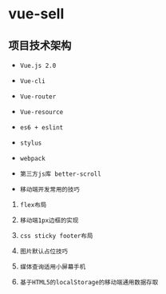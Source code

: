 # vue-sell

## 项目技术架构

* `Vue.js 2.0`

* `Vue-cli`

* `Vue-router`

* `Vue-resource`

* `es6 + eslint`

* `stylus`

* `webpack`

* `第三方js库 better-scroll`

* `移动端开发常用的技巧 ` 

 1.  `flex布局`  
 
 2.  `移动端1px边框的实现`  
 
 3.  `css sticky footer布局`  
 
 4.  `图片默认占位技巧` 
 
 5.  `媒体查询适用小屏幕手机`
 
 6.  `基于HTML5的localStorage的移动端通用数据存取`
